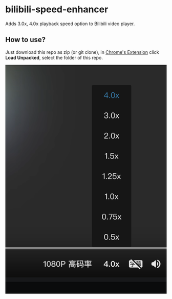 # bilibili-speed-enhancer
Adds 3.0x, 4.0x playback speed option to Bilibili video player.

## How to use?
Just download this repo as zip (or git clone), in [Chrome's Extension](chrome://extensions) click **Load Unpacked**, select the folder of this repo.

![Example](./example.png)